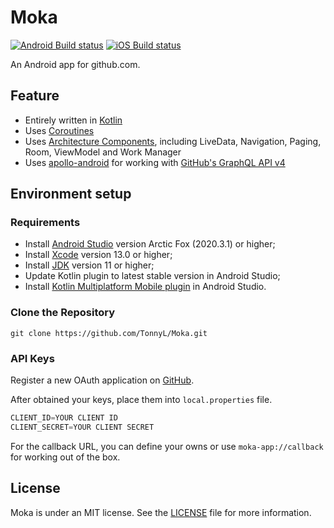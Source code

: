 # Moka

[![Android Build status](https://github.com/TonnyL/Moka/workflows/Android/badge.svg)](https://github.com/TonnyL/Moka/actions?query=workflow%3Aandroid)
[![iOS Build status](https://github.com/TonnyL/Moka/workflows/iOS/badge.svg)](https://github.com/TonnyL/Moka/actions?query=workflow%3Aios)

An Android app for github.com.

## Feature

+ Entirely written in [Kotlin](https://kotlinlang.org/)
+ Uses [Coroutines](https://github.com/Kotlin/kotlinx.coroutines)
+ Uses [Architecture Components](https://developer.android.com/topic/libraries/architecture/),
  including LiveData, Navigation, Paging, Room, ViewModel and Work Manager
+ Uses [apollo-android](https://github.com/apollographql/apollo-android) for working
  with [GitHub's GraphQL API v4](https://developer.github.com/v4/)

## Environment setup

### Requirements

+ Install [Android Studio](https://developer.android.com/studio) version Arctic Fox (2020.3.1) or
  higher;
+ Install [Xcode](https://developer.apple.com/xcode/) version 13.0 or higher;
+ Install [JDK](https://www.oracle.com/java/technologies/javase-downloads.html) version 11 or
  higher;
+ Update Kotlin plugin to latest stable version in Android Studio;
+ Install [Kotlin Multiplatform Mobile plugin](https://plugins.jetbrains.com/plugin/14936-kotlin-multiplatform-mobile)
in Android Studio.

### Clone the Repository

```shell
git clone https://github.com/TonnyL/Moka.git
```

### API Keys

Register a new OAuth application on [GitHub](https://github.com/settings/applications/new).

After obtained your keys, place them into `local.properties` file.

```java
CLIENT_ID=YOUR CLIENT ID
CLIENT_SECRET=YOUR CLIENT SECRET
```

For the callback URL, you can define your owns or use `moka-app://callback` for working out of the box.

## License
Moka is under an MIT license. See the [LICENSE](LICENSE) file for more information.

